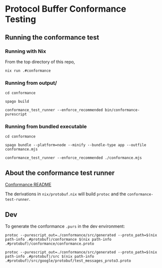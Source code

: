 # Protocol Buffer Conformance Testing

## Running the conformance test

### Running with Nix

From the top directory of this repo,

```shell
nix run .#conformance
```

### Running from output/

```shell
cd conformance
```
```shell
spago build
```
```shell
conformance_test_runner --enforce_recommended bin/conformance-purescript
```

### Running from bundled executable

```shell
cd conformance
```
```shell
spago bundle --platform=node --minify --bundle-type app --outfile conformance.mjs
```
```shell
conformance_test_runner --enforce_recommended ./conformance.mjs
```

## About the conformance test runner

[Conformance README](https://github.com/protocolbuffers/protobuf/tree/master/conformance)

The derivations in `nix/protobuf.nix` will build `protoc` and the
`conformance-test-runner`.

## Dev

To generate the conformance `.purs` in the dev environment:

```shell
protoc --purescript_out=./conformance/src/generated --proto_path=$(nix path-info .#protobuf)/conformance $(nix path-info .#protobuf)/conformance/conformance.proto
```
```shell
protoc --purescript_out=./conformance/src/generated --proto_path=$(nix path-info .#protobuf)/src $(nix path-info .#protobuf)/src/google/protobuf/test_messages_proto3.proto
```